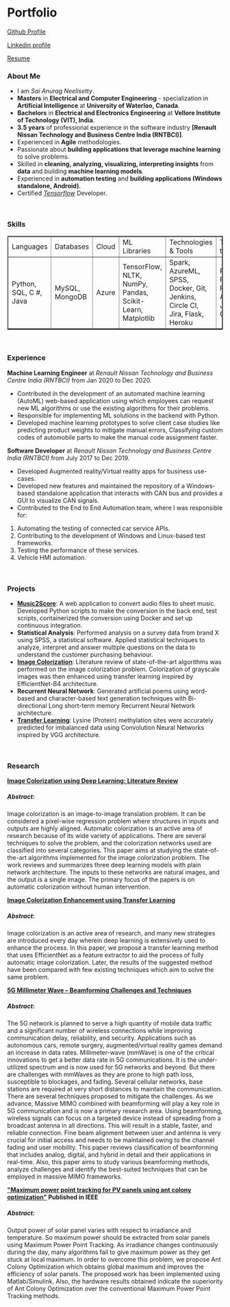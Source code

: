 # Portfolio 

[Github Profile](https://github.com/saianurag96)
<br>

[Linkedin profile](https://www.linkedin.com/in/saianurag/)
<br>

[Resume](https://github.com/saianurag96/Portfolio/blob/main/SaiAnurag_Resume.pdf)
<br>

<h3>About Me</h3>

* I am *Sai Anurag Neelisetty*.
* __Masters__ in __Electrical and Computer Engineering__ - specialization in __Artificial Intelligence__ at __University of Waterloo, Canada__.
* __Bachelors__ in __Electrical and Electronics Engineering__ at __Vellore Institute of Technology (VIT), India__.
* __3.5 years__ of professional experience in the software industry __[Renault Nissan Technology and Business Centre India (RNTBCI)]__.
* Experienced in __Agile__ methodologies.
* Passionate about __building applications that leverage machine learning__ to solve problems.
* Skilled in __cleaning, analyzing, visualizing, interpreting insights__ from __data__ and building __machine learning models__.
* Experienced in __automation testing__ and __building applications (Windows standalone, Android)__.
* Certified [_Tensorflow_](https://www.credential.net/e3c33d9f-7213-4b14-b589-215fd0efdc49) Developer.
<br>

<h3>Skills</h3>
<TABLE BORDER='2'>
<TR>
<TD>Languages</TD>
<TD>Databases</TD>
<TD>Cloud</TD>
<TD>ML Libraries</TD>
<TD>Technologies & Tools</TD>
<TD>Testing tools</TD>
</TR>
<TR>
<TD>Python, SQL, C #, Java </TD>
<TD>MySQL, MongoDB</TD>
<TD>Azure</TD>
<TD>TensorFlow, NLTK, NumPy, Pandas, Scikit-Learn, Matplotlib</TD>
<TD>Spark, AzureML, SPSS, Docker, Git, Jenkins, Circle CI, Jira,
Flask, Heroku</TD>
<TD>PyTest, Robot Framework, Appium, JUnit, Cucumber</TD>

</TR>
</TABLE>
<br>

<h3>Experience</h3>

__Machine Learning Engineer__ at _Renault Nissan Technology and Business Centre India (RNTBCI)_ from Jan 2020 to Dec 2020.
* Contributed in the development of an automated machine learning (AutoML) web-based application using which employees can request new ML algorithms or use the existing algorithms for their problems. 
* Responsible for implementing ML solutions in the backend with Python.
* Developed machine learning prototypes to solve client case studies like predicting product weights to mitigate manual errors, Classifying custom codes of automobile parts to make the manual code assignment faster.

__Software Developer__ at _Renault Nissan Technology and Business Centre India (RNTBCI)_ from July 2017 to Dec 2019.
* Developed Augmented reality/Virtual reality apps for business use-cases. 
* Developed new features and maintained the repository of a Windows-based standalone application that interacts with CAN bus and provides a GUI to visualize CAN signals.
* Contributed to the End to End Automation team, where I was responsible for:
1. Automating the testing of connected car service APIs.
2. Contributing to the development of Windows and Linux-based test frameworks.
3. Testing the performance of these services.
4. Vehicle HMI automation.
<br>

<h3>Projects</h3>

* [__Music2Score__](https://github.com/music2score/music2score): A web application to convert audio files to sheet music. Developed Python scripts to make the conversion in the back end, test scripts, containerized the conversion using Docker and set up continuous integration.
* __Statistical Analysis__: Performed analysis on a survey data from brand X using SPSS, a statistical software. Applied
statistical techniques to analyze, interpret and answer multiple questions on the data to understand the customer purchasing
behaviour.
* [__Image Colorization__](https://github.com/saianurag96/Research/tree/main/Image%20Colorization): Literature review of state-of-the-art algorithms was performed on the image colorization problem. Colorization of grayscale images was then enhanced using transfer learning inspired by EfficientNet-B4 architecture.
* __Recurrent Neural Network__: Generated artificial poems using word-based and character-based text generation techniques with Bi-directional Long short-term memory Recurrent Neural Network architecture.
* [__Transfer Learning__](https://github.com/saianurag96/Protein-Lysine-Methylation-using-Convolution-Neural-Network): Lysine (Protein) methylation sites were accurately predicted for imbalanced data using Convolution Neural Networks inspired by VGG architecture.
<br>

<h3>Research</h3>

[__Image Colorization using Deep Learning: Literature Review__](https://github.com/saianurag96/Research/blob/main/Image%20Colorization/Image%20Colorization%20using%20Deep%20Learning%20-%20Literature%20Review.pdf)
##### Abstract:
Image colorization is an image-to-image translation problem. It can be considered a pixel-wise regression problem where structures in inputs and outputs are highly aligned. Automatic colorization is an active area of research because of its wide variety of applications. There are several techniques to solve the problem, and the colorization networks used are classified into several categories. This paper aims at studying the state-of-the-art algorithms implemented for the image colorization problem. The work reviews and summarizes three deep learning models with plain network architecture. The inputs to these networks are natural images, and the output is a single image. The primary focus of the papers is on automatic colorization without human intervention.


[__Image Colorization Enhancement using Transfer Learning__](https://github.com/saianurag96/Research/blob/main/Image%20Colorization/Image%20Colorization%20Enhancement%20using%20Transfer%20Learning.pdf)

##### Abstract:
Image colorization is an active area of research, and many new strategies are introduced every day wherein deep learning is extensively used to enhance the process. In this paper, we propose a transfer learning method that uses EfficientNet as a feature extractor to aid the process of fully automatic image colorization. Later, the results of the suggested method have been compared with few existing techniques which aim to solve the same problem.

[__5G Millimeter Wave – Beamforming Challenges and Techniques__](https://github.com/saianurag96/Research/blob/main/5G%20Network/5G%20Millimeter%20Wave%20%E2%80%93%20Beamforming%20Challenges%20and%20Techniques.pdf)

##### Abstract:

The 5G network is planned to serve a high quantity of mobile data traffic and a significant number of wireless connections while improving communication delay, reliability, and security. Applications such as autonomous cars, remote surgery, augmented/virtual reality games demand an increase in data rates. Millimeter-wave (mmWave) is one of the critical innovations to get a better data rate in 5G communications. It is the under-utilized spectrum and is now used for 5G networks and beyond. But there are challenges with mmWaves as they are prone to high path loss, susceptible to blockages, and fading. Several cellular networks, base stations are required at very short distances to maintain the communication. There are several techniques proposed to mitigate the challenges. As we advance, Massive MIMO combined with beamforming will play a key role in 5G communication and is now a primary research area. Using beamforming, wireless signals can focus on a targeted device instead of spreading from a broadcast antenna in all directions. This will result in a stable, faster, and reliable connection. Fine beam alignment between user and antenna is very crucial for initial access and needs to be maintained owing to the channel fading and user mobility. This paper reviews classification of beamforming that includes analog, digital, and hybrid in detail and their applications in real-time. Also, this paper aims to study various beamforming methods, analyze challenges and identify the best-suited techniques that can be employed in massive MIMO frameworks.


__["Maximum power point tracking for PV panels using ant colony optimization"](https://ieeexplore.ieee.org/document/8245004) Published in IEEE__

##### Abstract:
Output power of solar panel varies with respect to irradiance and temperature. So maximum power should be extracted from solar panels using Maximum Power Point Tracking. As irradiance changes continuously during the day, many algorithms fail to give maximum power as they get stuck at local maximum. In order to overcome this problem, we propose Ant Colony Optimization which obtains global maximum and improves the efficiency of solar panels. The proposed work has been implemented using Matlab/Simulink. Also, the hardware results obtained indicate the superiority of Ant Colony Optimization over the conventional Maximum Power Point Tracking methods.


